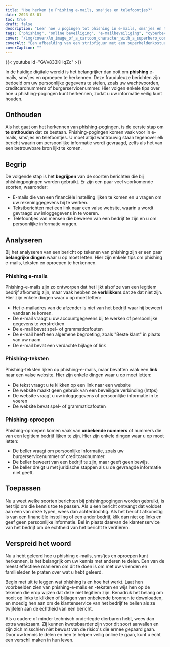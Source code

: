 ```yaml
---
title: "Hoe herken je Phishing e-mails, sms'jes en telefoontjes?"
date: 2023-03-01
toc: true
draft: false
description: "Leer hoe u pogingen tot phishing in e-mails, sms'jes en telefoontjes kunt herkennen om uw persoonlijke gegevens veilig te houden."
tags: ["phishing", "online beveiliging", "e-mailbeveiliging", "cyberbeveiliging", "internetveiligheid", "phishing e-mails", "phishing teksten", "phishing oproepen", "digitale bedreigingen", "identiteitsdiefstal", "gegevensbescherming", "online fraude", "online oplichting", "online privacy", "tips voor online veiligheid", "cybercriminaliteit", "informatiebeveiliging", "wachtwoordbeveiliging", "gegevensbeveiliging", "veiligheidsbewustzijn"]
cover: "/img/cover/An_image_of_a_cartoon_character_with_a_superhero_costume.png"
coverAlt: "Een afbeelding van een stripfiguur met een superheldenkostuum en een schild die een hengel met een phishingmail erop blokkeert."
coverCaption: ""
---
```

{{< youtube id="GVv833KHqZc" >}}


In de huidige digitale wereld is het belangrijker dan ooit om **phishing** e-mails, sms'jes en oproepen te herkennen. Deze frauduleuze berichten zijn bedoeld om uw persoonlijke gegevens te stelen, zoals uw wachtwoorden, creditcardnummers of burgerservicenummer. Hier volgen enkele tips over hoe u phishing-pogingen kunt herkennen, zodat u uw informatie veilig kunt houden.

## Onthouden

Als het gaat om het herkennen van phishing-pogingen, is de eerste stap om **te onthouden** dat ze bestaan. Phishing-pogingen komen vaak voor in e-mails, sms'jes en telefoontjes. U moet altijd wantrouwig staan tegenover elk bericht waarin om persoonlijke informatie wordt gevraagd, zelfs als het van een betrouwbare bron lijkt te komen.

## Begrip

De volgende stap is het **begrijpen** van de soorten berichten die bij phishingpogingen worden gebruikt. Er zijn een paar veel voorkomende soorten, waaronder:

- E-mails die van een financiële instelling lijken te komen en u vragen om uw rekeninggegevens bij te werken.
- Tekstberichten met een link naar een valse website, waarin u wordt gevraagd uw inloggegevens in te voeren.
- Telefoontjes van mensen die beweren van een bedrijf te zijn en u om persoonlijke informatie vragen.

## Analyseren

Bij het analyseren van een bericht op tekenen van phishing zijn er een paar **belangrijke dingen** waar u op moet letten. Hier zijn enkele tips om phishing e-mails, teksten en oproepen te herkennen.

### Phishing e-mails

Phishing-e-mails zijn zo ontworpen dat het lijkt alsof ze van een legitiem bedrijf afkomstig zijn, maar vaak hebben ze **verklikkers** dat ze dat niet zijn. Hier zijn enkele dingen waar u op moet letten:

- Het e-mailadres van de afzender is niet van het bedrijf waar hij beweert vandaan te komen.
- De e-mail vraagt u uw accountgegevens bij te werken of persoonlijke gegevens te verstrekken
- De e-mail bevat spel- of grammaticafouten
- De e-mail heeft een algemene begroeting, zoals "Beste klant" in plaats van uw naam.
- De e-mail bevat een verdachte bijlage of link

### Phishing-teksten

Phishing-teksten lijken op phishing-e-mails, maar bevatten vaak een **link** naar een valse website. Hier zijn enkele dingen waar u op moet letten:

- De tekst vraagt u te klikken op een link naar een website
- De website maakt geen gebruik van een beveiligde verbinding (https)
- De website vraagt u uw inloggegevens of persoonlijke informatie in te voeren
- De website bevat spel- of grammaticafouten

### Phishing-oproepen

Phishing-oproepen komen vaak van **onbekende nummers** of nummers die van een legitiem bedrijf lijken te zijn. Hier zijn enkele dingen waar u op moet letten:

- De beller vraagt om persoonlijke informatie, zoals uw burgerservicenummer of creditcardnummer.
- De beller beweert van een bedrijf te zijn, maar geeft geen bewijs.
- De beller dreigt u met juridische stappen als u de gevraagde informatie niet geeft.

## Toepassen

Nu u weet welke soorten berichten bij phishingpogingen worden gebruikt, is het tijd om die kennis toe te passen. Als u een bericht ontvangt dat voldoet aan een van deze typen, wees dan achterdochtig. Als het bericht afkomstig is van een financiële instelling of een ander bedrijf, klik dan niet op links en geef geen persoonlijke informatie. Bel in plaats daarvan de klantenservice van het bedrijf om de echtheid van het bericht te verifiëren.

## Verspreid het woord

Nu u hebt geleerd hoe u phishing e-mails, sms'jes en oproepen kunt herkennen, is het belangrijk om uw kennis met anderen te delen. Een van de meest effectieve manieren om dit te doen is om met uw vrienden en familieleden te praten over wat u hebt geleerd.

Begin met uit te leggen wat phishing is en hoe het werkt. Laat hen voorbeelden zien van phishing-e-mails en -teksten en wijs hen op de tekenen die erop wijzen dat deze niet legitiem zijn. Benadruk het belang om nooit op links te klikken of bijlagen van onbekende bronnen te downloaden, en moedig hen aan om de klantenservice van het bedrijf te bellen als ze twijfelen aan de echtheid van een bericht.

Als u oudere of minder technisch onderlegde dierbaren hebt, wees dan extra waakzaam. Zij kunnen kwetsbaarder zijn voor dit soort aanvallen en zijn zich misschien niet bewust van de risico's die ermee gepaard gaan. Door uw kennis te delen en hen te helpen veilig online te gaan, kunt u echt een verschil maken in hun leven.
